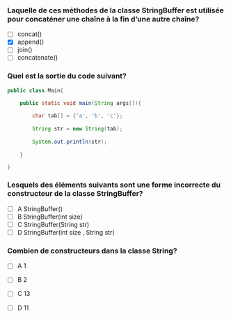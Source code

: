 ### Laquelle de ces méthodes de la classe StringBuffer est utilisée pour concaténer une chaîne à la fin d’une autre chaîne?

- [ ] concat()
- [x] append()
- [ ] join()
- [ ] concatenate()

### Quel est la sortie du code suivant?

```java
public class Main{

	public static void main(String args[]){
	
		char tab[] = {'a', 'b', 'c'};
		
		String str = new String(tab);
		
		System.out.println(str);
	
	}

}
```

### Lesquels des éléments suivants sont une forme incorrecte du constructeur de la classe StringBuffer?

- [ ] A StringBuffer()
- [ ] B StringBuffer(int size)
- [ ] C StringBuffer(String str)
- [ ] D StringBuffer(int size , String str)

### Combien de constructeurs dans la classe String?

- [ ] A 1
- [ ] B 2
- [ ] C 13
- [ ] D 11


